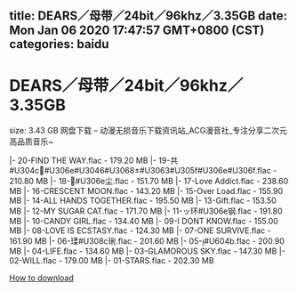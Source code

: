 
title: DEARS／母带／24bit／96khz／3.35GB
date: Mon Jan 06 2020 17:47:57 GMT+0800 (CST)    
categories: baidu
---

# DEARS／母带／24bit／96khz／3.35GB
size: 3.43 GB
 网盘下载 – 动漫无损音乐下载资讯站_ACG漫音社_专注分享二次元高品质音乐~
 
|- 20-FIND THE WAY.flac - 179.20 MB
|- 19-共#U304c#U306e#U3046#U3068#U3063#U305f#U306e#U306f.flac - 210.80 MB
|- 18-#U306e尘.flac - 151.70 MB
|- 17-Love Addict.flac - 238.60 MB
|- 16-CRESCENT MOON.flac - 143.20 MB
|- 15-Over Load.flac - 155.90 MB
|- 14-ALL HANDS TOGETHER.flac - 195.50 MB
|- 13-Gift.flac - 153.50 MB
|- 12-MY SUGAR CAT.flac - 171.70 MB
|- 11-ッ环#U306e钢.flac - 191.80 MB
|- 10-CANDY GIRL.flac - 134.40 MB
|- 09-I DONT KNOW.flac - 155.00 MB
|- 08-LOVE IS ECSTASY.flac - 124.30 MB
|- 07-ONE SURVIVE.flac - 161.90 MB
|- 06-瑈#U308c琍.flac - 201.60 MB
|- 05-#U604b.flac - 200.90 MB
|- 04-LIFE.flac - 134.60 MB
|- 03-GLAMOROUS SKY.flac - 147.30 MB
|- 02-WILL.flac - 179.00 MB
|- 01-STARS.flac - 202.30 MB

[How to download](https://bpcam.bemobtrk.com/go/2ceec3aa-1ca2-46d6-b9ff-aaa5c184517c?jno=4170)
